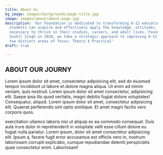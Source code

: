 ```yaml
---
title: About Us
bg_image: images/backgrounds/page-title.jpg
image: images/about/about-page.jpg
description: 'Our Foundation is dedicated to transforming K-12 education so that all
  students can acquire and effectively apply the knowledge, attitudes, and skills
  necessary to thrive in their studies, careers, and adult lives. Founded by innovative
  Sushil Singh in 2020, we take a strategic approach to improving K-12 education through
  two distinct areas of focus: Theory $ Practical'
draft: true

---
```

## ABOUT OUR JOURNY

Lorem ipsum dolor sit amet, consectetur adipisicing elit, sed do eiusmod tempor incididunt ut labore
et.dolore magna aliqua. Ut enim ad minim veniam, quis nostrud. Lorem ipsum dolor sit amet consectetur,
adipisicing elit. Saepe ipsa illo quod veritatis, magni debitis fugiat dolore voluptates! Consequatur,
aliquid. Lorem ipsum dolor sit amet, consectetur adipisicing elit. Quaerat perferendis sint optio similique.
Et amet magni facilis vero corporis quos.

exercitation ullamco laboris nisi ut aliquip ex ea commodo consequat. Duis aute irure dolor in reprehenderit
in voluptate velit esse cillum dolore eu fugiat nulla pariatur. Lorem ipsum, dolor sit amet consectetur
adipisicing elit. Ipsum a, facere fugit error accusamus est officiis vero in, nostrum laboriosam corrupti
explicabo, cumque repudiandae deleniti perspiciatis quae consectetur enim. Laboriosam!